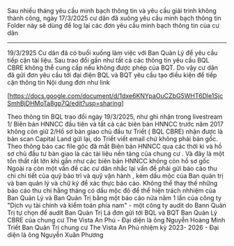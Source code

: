 Sau nhiều tháng yêu cầu minh bạch thông tin và yêu cầu giải trình không thành công, ngày 17/3/2025 cư dân đã xuông yêu cầu minh bạch thông tin 
Folder này sẽ dùng để log lại các đơn yêu cầu minh bạch thông tin của cư dân

-----------------------------
19/3/2925
Cư dân  đã có buổi xuống làm việc với Ban Quản Lý để yêu cầu tiếp cận tài liệu. Sau trao đổi gần như tất cả các thông tin yêu cầu BQL CBRE không thễ cung cấp nếu không được phép của BQT. Do vậy cư dân đã gửi đơn yêu cầu tới đại điện BQL và BQT yêu cầu tạo điều kiện để tiếp cận thông tin
Nội dung đơn như link

[https://docs.google.com/document/d/1dxe6KNYpaOuCZbG5WHT6Dle1SjcSmhBjDHMoTa8gp7Q/edit?usp=sharing]

Theo thông tin BQL trao đổi ngày 19/3/2025, như ghi nhận trong livestream
    1/ Biên bản HNNCC đầu tiên và tất cả các biên bản HNNCC trước năm 2017 không còn giữ 
    2/Hồ sơ bàn giao chủ đầu tư Triết ( BQL CBRE) nhận được là bản scan Capital Land gửi lại, do Triết viết email chứ không phải bản gốc. Theo thông báo cac file gôc đã mất
Biên bản HNNCC qua các thời kì và hồ sơ chủ đầu tư bàn giao là các tài liệu nền tảng của chung cư . Và đây là một tổn thất rất lớn khi gần như các biên bản HNNCC không còn hồ sơ gốc
Ngoài ra còn một vấn đề các  cư dân nhắc lại vấn đề phải gửi báo cáo thu chi chi tiết của quỹ bảo trì và quỹ vận hành , kèm dấu mộc của Ban quản trị và ban quản lý  và chữ ký để xác thực báo cáo. 
Không thể thay thế những báo cáo thu chi hằng tháng có dấu mộc đỏ để thể hiện trách nhhiệm của Ban Quản Lý và Ban Quản Trị bằng một báo cáo nửa năm 1 lần của công ty "Dịch vụ tài chính và kiểm toán phía nam" - một công ty audit do Bann Quản Trị tự chọn để audit Ban Quản Trị 
Lá đơn gửi tới BQL và BQT 
    Ban Quản Lý CBRE của chung cư The Vista An Phú - Đại diện là ông Nguyễn Hoàng Minh Triết
    Ban Quản Trị chung cư The Vista An Phú nhiệm kỳ 2023- 2026 - Đại diện là ông Nguyễn Xuân Phương
